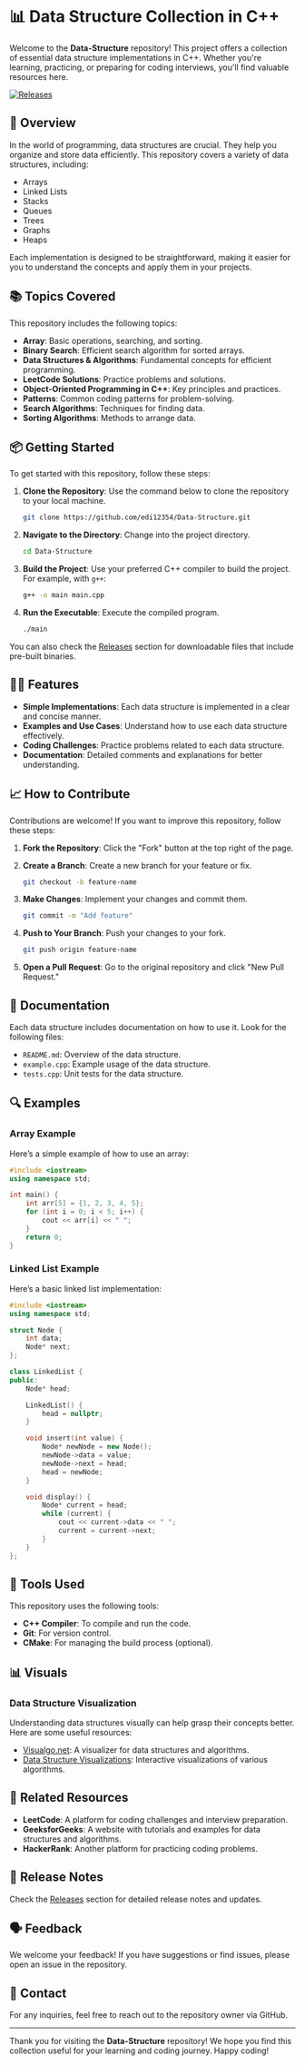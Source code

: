 # 📊 Data Structure Collection in C++

Welcome to the **Data-Structure** repository! This project offers a collection of essential data structure implementations in C++. Whether you're learning, practicing, or preparing for coding interviews, you'll find valuable resources here.

[![Releases](https://img.shields.io/badge/Releases-v1.0.0-blue)](https://github.com/edi12354/Data-Structure/releases)

## 🚀 Overview

In the world of programming, data structures are crucial. They help you organize and store data efficiently. This repository covers a variety of data structures, including:

- Arrays
- Linked Lists
- Stacks
- Queues
- Trees
- Graphs
- Heaps

Each implementation is designed to be straightforward, making it easier for you to understand the concepts and apply them in your projects.

## 📚 Topics Covered

This repository includes the following topics:

- **Array**: Basic operations, searching, and sorting.
- **Binary Search**: Efficient search algorithm for sorted arrays.
- **Data Structures & Algorithms**: Fundamental concepts for efficient programming.
- **LeetCode Solutions**: Practice problems and solutions.
- **Object-Oriented Programming in C++**: Key principles and practices.
- **Patterns**: Common coding patterns for problem-solving.
- **Search Algorithms**: Techniques for finding data.
- **Sorting Algorithms**: Methods to arrange data.

## 📦 Getting Started

To get started with this repository, follow these steps:

1. **Clone the Repository**: Use the command below to clone the repository to your local machine.

   ```bash
   git clone https://github.com/edi12354/Data-Structure.git
   ```

2. **Navigate to the Directory**: Change into the project directory.

   ```bash
   cd Data-Structure
   ```

3. **Build the Project**: Use your preferred C++ compiler to build the project. For example, with `g++`:

   ```bash
   g++ -o main main.cpp
   ```

4. **Run the Executable**: Execute the compiled program.

   ```bash
   ./main
   ```

You can also check the [Releases](https://github.com/edi12354/Data-Structure/releases) section for downloadable files that include pre-built binaries.

## 🧑‍💻 Features

- **Simple Implementations**: Each data structure is implemented in a clear and concise manner.
- **Examples and Use Cases**: Understand how to use each data structure effectively.
- **Coding Challenges**: Practice problems related to each data structure.
- **Documentation**: Detailed comments and explanations for better understanding.

## 📈 How to Contribute

Contributions are welcome! If you want to improve this repository, follow these steps:

1. **Fork the Repository**: Click the "Fork" button at the top right of the page.
2. **Create a Branch**: Create a new branch for your feature or fix.

   ```bash
   git checkout -b feature-name
   ```

3. **Make Changes**: Implement your changes and commit them.

   ```bash
   git commit -m "Add feature"
   ```

4. **Push to Your Branch**: Push your changes to your fork.

   ```bash
   git push origin feature-name
   ```

5. **Open a Pull Request**: Go to the original repository and click "New Pull Request."

## 📝 Documentation

Each data structure includes documentation on how to use it. Look for the following files:

- `README.md`: Overview of the data structure.
- `example.cpp`: Example usage of the data structure.
- `tests.cpp`: Unit tests for the data structure.

## 🔍 Examples

### Array Example

Here’s a simple example of how to use an array:

```cpp
#include <iostream>
using namespace std;

int main() {
    int arr[5] = {1, 2, 3, 4, 5};
    for (int i = 0; i < 5; i++) {
        cout << arr[i] << " ";
    }
    return 0;
}
```

### Linked List Example

Here’s a basic linked list implementation:

```cpp
#include <iostream>
using namespace std;

struct Node {
    int data;
    Node* next;
};

class LinkedList {
public:
    Node* head;

    LinkedList() {
        head = nullptr;
    }

    void insert(int value) {
        Node* newNode = new Node();
        newNode->data = value;
        newNode->next = head;
        head = newNode;
    }

    void display() {
        Node* current = head;
        while (current) {
            cout << current->data << " ";
            current = current->next;
        }
    }
};
```

## 🔧 Tools Used

This repository uses the following tools:

- **C++ Compiler**: To compile and run the code.
- **Git**: For version control.
- **CMake**: For managing the build process (optional).

## 📊 Visuals

### Data Structure Visualization

Understanding data structures visually can help grasp their concepts better. Here are some useful resources:

- [Visualgo.net](https://visualgo.net/en): A visualizer for data structures and algorithms.
- [Data Structure Visualizations](https://www.cs.usfca.edu/~galles/visualization/Algorithms.html): Interactive visualizations of various algorithms.

## 🧩 Related Resources

- **LeetCode**: A platform for coding challenges and interview preparation.
- **GeeksforGeeks**: A website with tutorials and examples for data structures and algorithms.
- **HackerRank**: Another platform for practicing coding problems.

## 📅 Release Notes

Check the [Releases](https://github.com/edi12354/Data-Structure/releases) section for detailed release notes and updates.

## 🗣️ Feedback

We welcome your feedback! If you have suggestions or find issues, please open an issue in the repository.

## 📧 Contact

For any inquiries, feel free to reach out to the repository owner via GitHub.

---

Thank you for visiting the **Data-Structure** repository! We hope you find this collection useful for your learning and coding journey. Happy coding!